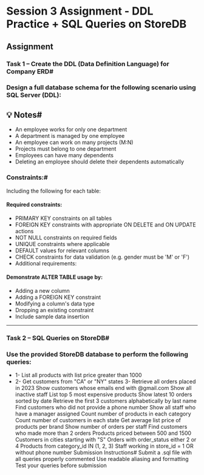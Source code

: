 # Session 3 Assignment - DDL Practice + SQL Queries on StoreDB
## Assignment

### Task 1 – Create the DDL (Data Definition Language) for Company ERD#
### Design a full database schema for the following scenario using SQL Server (DDL):

## 💡 Notes#
- An employee works for only one department
- A department is managed by one employee
- An employee can work on many projects (M:N)
- Projects must belong to one department
- Employees can have many dependents
- Deleting an employee should delete their dependents automatically
### Constraints:#
Including the following for each table:

 #### Required constraints:

- PRIMARY KEY constraints on all tables
- FOREIGN KEY constraints with appropriate ON DELETE and ON UPDATE actions
- NOT NULL constraints on required fields
- UNIQUE constraints where applicable
- DEFAULT values for relevant columns
- CHECK constraints for data validation (e.g. gender must be 'M' or 'F')
- Additional requirements:

#### Demonstrate ALTER TABLE usage by:
- Adding a new column
- Adding a FOREIGN KEY constraint
- Modifying a column's data type
- Dropping an existing constraint
- Include sample data insertion
____________________________________________________________________
### Task 2 – SQL Queries on StoreDB#
### Use the provided StoreDB database to perform the following queries:

- 1- List all products with list price greater than 1000
- 2- Get customers from "CA" or "NY" states
3- Retrieve all orders placed in 2023
Show customers whose emails end with @gmail.com
Show all inactive staff
List top 5 most expensive products
Show latest 10 orders sorted by date
Retrieve the first 3 customers alphabetically by last name
Find customers who did not provide a phone number
Show all staff who have a manager assigned
Count number of products in each category
Count number of customers in each state
Get average list price of products per brand
Show number of orders per staff
Find customers who made more than 2 orders
Products priced between 500 and 1500
Customers in cities starting with "S"
Orders with order_status either 2 or 4
Products from category_id IN (1, 2, 3)
Staff working in store_id = 1 OR without phone number
Submission Instructions#
Submit a .sql file with all queries properly commented
Use readable aliasing and formatting
Test your queries before submission
